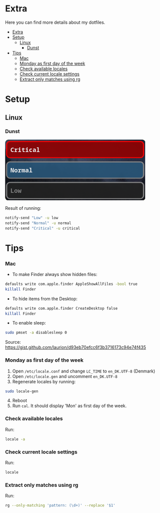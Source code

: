 # Extra

Here you can find more details about my dotfiles.

- [Extra](#extra)
- [Setup](#setup)
    - [Linux](#linux)
        - [Dunst](#dunst)
- [Tips](#tips)
    - [Mac](#mac)
    - [Monday as first day of the week](#monday-as-first-day-of-the-week)
    - [Check available locales](#check-available-locales)
    - [Check current locale settings](#check-current-locale-settings)
    - [Extract only matches using rg](#extract-only-matches-using-rg)

# Setup

## Linux

### Dunst

![Urgency Levels](./static/dunst-urgency-levels.png "Urgency Levels")

Result of running:

```sh
notify-send "Low" -u low
notify-send "Normal" -u normal
notify-send "Critical" -u critical
```

# Tips

### Mac

- To make Finder always show hidden files:

```sh
defaults write com.apple.finder AppleShowAllFiles -bool true
killall Finder
```

- To hide items from the Desktop:

```sh
defaults write com.apple.finder CreateDesktop false
killall Finder
```

- To enable sleep:

```sh
sudo pmset -a disablesleep 0
```

Source: https://gist.github.com/laurion/d93eb70efcc6f3b3716173c94e74f435

### Monday as first day of the week

1. Open `/etc/locale.conf` and change `LC_TIME` to `en_DK.UTF-8` (Denmark)
2. Open `/etc/locale.gen` and uncomment `en_DK.UTF-8`
3. Regenerate locales by running:

```sh
sudo locale-gen
```

4. Reboot
5. Run `cal`. It should display 'Mon' as first day of the week.

### Check available locales

Run:

```sh
locale -a
```

### Check current locale settings

Run:

```sh
locale
```

### Extract only matches using rg

Run:

```sh
rg --only-matching 'pattern: (\d+)' --replace '$1'
```
